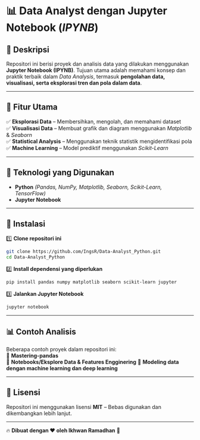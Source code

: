# 📊 Data Analyst dengan Jupyter Notebook (*IPYNB*)

## 📌 Deskripsi

Repositori ini berisi proyek dan analisis data yang dilakukan menggunakan **Jupyter Notebook (IPYNB)**. Tujuan utama adalah memahami konsep dan praktik terbaik dalam *Data Analysis*, termasuk **pengolahan data, visualisasi, serta eksplorasi tren dan pola dalam data**.

---

## 🎯 Fitur Utama

✅ **Eksplorasi Data** – Membersihkan, mengolah, dan memahami dataset  
✅ **Visualisasi Data** – Membuat grafik dan diagram menggunakan *Matplotlib* & *Seaborn*  
✅ **Statistical Analysis** – Menggunakan teknik statistik mengidentifikasi pola  
✅ **Machine Learning** – Model prediktif menggunakan *Scikit-Learn*  


---

## 🔧 Teknologi yang Digunakan

- **Python** *(Pandas, NumPy, Matplotlib, Seaborn, Scikit-Learn, TensorFlow)*  
- **Jupyter Notebook**  

---

## 📌 Instalasi

1️⃣ **Clone repositori ini**  
```bash
git clone https://github.com/IngsR/Data-Analyst_Python.git
cd Data-Analyst_Python
```

2️⃣ **Install dependensi yang diperlukan**  
```bash
pip install pandas numpy matplotlib seaborn scikit-learn jupyter
```

3️⃣ **Jalankan Jupyter Notebook**  
```bash
jupyter notebook
```

---

## 📊 Contoh Analisis

Beberapa contoh proyek dalam repositori ini:  
🔹 **Mastering-pandas**       
🔹 **Notebooks/Eksplore Data & Features Engginering**
🔹 **Modeling data dengan machine learning dan deep learning**


---

## 📜 Lisensi
Repositori ini menggunakan lisensi **MIT** – Bebas digunakan dan dikembangkan lebih lanjut.

---

🔥 **Dibuat dengan ❤️ oleh Ikhwan Ramadhan** 🚀

